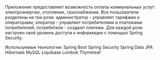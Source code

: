 Приложение предоставляет возможность оплаты коммунальных услуг: электроэнергию, отопление, газоснабжение.
Все пользователи разделены на три роли: администратор - управляет тарифами и операторами, оператор - управляет потребителями и платежами потребителей, потребители - создают платежи. Для каждой роли настроен свой уровень доступа к информации с помощью Spring Security.

Используемые технологии:
Spring Boot 
Spring Security
Spring Data JPA
Hibernate
MySQL
Liquibase
Lombok
Thymeleaf
